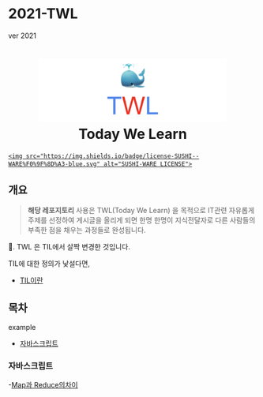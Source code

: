 # 2021-TWL
ver 2021 



<h1 align="center">
	<img src="TWL.png" alt="TWL" width="380" />
	<br> Today We Learn
</h1>

<p align="center">

  <a href="https://github.com/MakeNowJust/sushi-ware">

    <img src="https://img.shields.io/badge/license-SUSHI--WARE%F0%9F%8D%A3-blue.svg" alt="SUSHI-WARE LICENSE">

  </a></p>

## 개요

>  **해당 레포지토리** 사용은 TWL(Today We Learn) 을 목적으로 IT관련 자유롭게 주제를 선정하여 게시글을 올리게 되면 한명 한명이 지식전달자로 다른 사람들의 부족한 점을 채우는 과정들로 완성됩니다.  

📕. TWL 은 TIL에서 살짝 변경한 것입니다. 

TIL에 대한 정의가 낯설다면, 

- [TIL이란](http://milooy.github.io/TIL/ETC/daily-commit.html)



## 목차

example

- [자바스크립트](#자바스크립트)



### 자바스크립트

-[Map과 Reduce의차이]()

